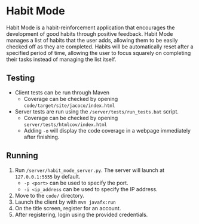 # Habit Mode

Habit Mode is a habit-reinforcement application that encourages the development of good habits through positive feedback. Habit Mode manages a list of habits that the user adds, allowing them to be easily checked off as they are completed. Habits will be automatically reset after a specified period of time, allowing the user to focus squarely on completing their tasks instead of managing the list itself.

## Testing
- Client tests can be run through Maven
  - Coverage can be checked by opening `code/target/site/jacoco/index.html`
- Server tests are run using the `/server/tests/run_tests.bat` script.
  - Coverage can be checked by opening `server/tests/htmlcov/index.html`
  - Adding `-o` will display the code coverage in a webpage immediately after finishing.

## Running
1. Run `/server/habit_mode_server.py`. The server will launch at `127.0.0.1:5555` by default.
   - `-p <port>` can be used to specify the port.
   - `-i <ip_address` can be used to specify the IP address.
2. Move to the `code/` directory.
3. Launch the client by with `mvn javafx:run`
4. On the title screen, register for an account.
5. After registering, login using the provided credentials.

